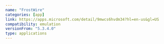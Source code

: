 ```yaml
---
name: "FrostWire"
categories: [app]
link: https://apps.microsoft.com/detail/9mwcs6hvdm34?hl=en-us&gl=US
compatibility: emulation
versionFrom: "5.3.4.0"
type: applications
---
```


